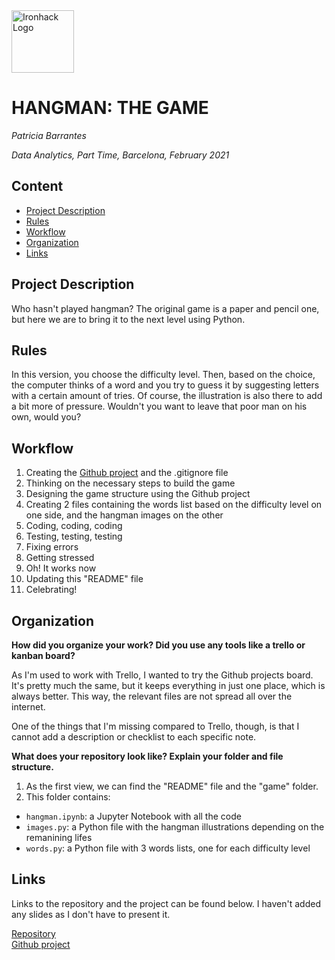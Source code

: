 <img src="https://bit.ly/2VnXWr2" alt="Ironhack Logo" width="100"/>

# HANGMAN: THE GAME
*Patricia Barrantes*

*Data Analytics, Part Time, Barcelona, February 2021*

## Content
- [Project Description](#project-description)
- [Rules](#rules)
- [Workflow](#workflow)
- [Organization](#organization)
- [Links](#links)

## Project Description
Who hasn't played hangman? The original game is a paper and pencil one, but here we are to bring it to the next level using Python. 

## Rules
In this version, you choose the difficulty level. Then, based on the choice, the computer thinks of a word and you try to guess it by suggesting letters with a certain amount of tries. Of course, the illustration is also there to add a bit more of pressure. Wouldn't you want to leave that poor man on his own, would you?

## Workflow
1. Creating the [Github project](https://github.com/p-barrantes/PR01-project-python/projects/1) and the .gitignore file
2. Thinking on the necessary steps to build the game
3. Designing the game structure using the Github project
4. Creating 2 files containing the words list based on the difficulty level on one side, and the hangman images on the other
5. Coding, coding, coding
6. Testing, testing, testing
7. Fixing errors
8. Getting stressed
9. Oh! It works now
10. Updating this "README" file
11. Celebrating!

## Organization
**How did you organize your work? Did you use any tools like a trello or kanban board?**

As I'm used to work with Trello, I wanted to try the Github projects board. It's pretty much the same, but it keeps everything in just one place, which is always better. This way, the relevant files are not spread all over the internet. 

One of the things that I'm missing compared to Trello, though, is that I cannot add a description or checklist to each specific note.

**What does your repository look like? Explain your folder and file structure.**
1. As the first view, we can find the "README" file and the "game" folder.
2. This folder contains:
- `hangman.ipynb`: a Jupyter Notebook with all the code
- `images.py`: a Python file with the hangman illustrations depending on the remanining lifes
- `words.py`: a Python file with 3 words lists, one for each difficulty level

## Links
Links to the repository and the project can be found below. I haven't added any slides as I don't have to present it.

[Repository](https://github.com/p-barrantes/PR01-project-python)  
[Github project](https://github.com/p-barrantes/PR01-project-python/projects/1)  
